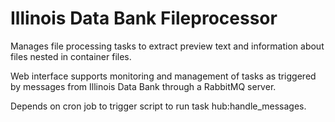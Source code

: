 # Illinois Data Bank Fileprocessor

Manages file processing tasks to extract preview text and information about files nested in container files.

Web interface supports monitoring and management of tasks as triggered by messages from Illinois Data Bank through a RabbitMQ server.

Depends on cron job to trigger script to run task hub:handle_messages.

